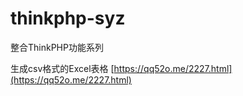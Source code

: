 # thinkphp-syz
整合ThinkPHP功能系列


生成csv格式的Excel表格 [https://qq52o.me/2227.html](https://qq52o.me/2227.html)
